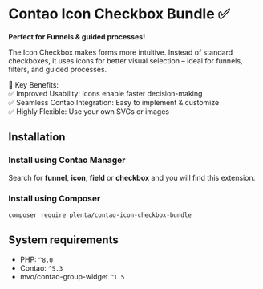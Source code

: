 # Contao Icon Checkbox Bundle ✅

**Perfect for Funnels & guided processes!**

The Icon Checkbox makes forms more intuitive. Instead of standard checkboxes, it uses icons for better visual selection – ideal for funnels, filters, and guided processes.  

🚀 Key Benefits:  
✅ Improved Usability: Icons enable faster decision-making  
✅ Seamless Contao Integration: Easy to implement & customize  
✅ Highly Flexible: Use your own SVGs or images  

## Installation

### Install using Contao Manager

Search for **funnel**, **icon**, **field** or **checkbox** and you will find this extension.

### Install using Composer

```bash
composer require plenta/contao-icon-checkbox-bundle
```

## System requirements

- PHP: `^8.0`
- Contao: `^5.3`
- mvo/contao-group-widget `^1.5`
